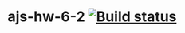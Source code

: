 # ajs-hw-6-2 [![Build status](https://ci.appveyor.com/api/projects/status/hyodv3fxf4l2qr74?svg=true)](https://ci.appveyor.com/project/vasllly/ajs-hw-6-2)

